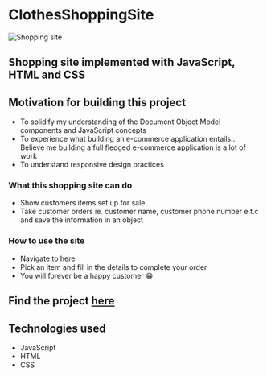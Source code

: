# ClothesShoppingSite

![Shopping site](https://mystifying-kalam-b9ce7e.netlify.app/shop.gif)


## Shopping site implemented with JavaScript, HTML and CSS


## Motivation for building this project
  - To solidify my understanding of the Document Object Model components and JavaScript concepts
  - To experience what building an e-commerce application entails... Believe me building a full fledged e-commerce application is a lot of work
  - To understand responsive design practices
  
### What this shopping site can do
  * Show customers items set up for sale
  * Take customer orders ie. customer name, customer phone number e.t.c and save the information in an object

### How to use the site
  * Navigate to [here](https://alexshop0.netlify.app)
  * Pick an item and fill in the details to complete your order
  * You will forever be a happy customer 😁


## Find the project [here](https://alexshop0.netlify.app)


## Technologies used
  * JavaScript
  * HTML
  * CSS
